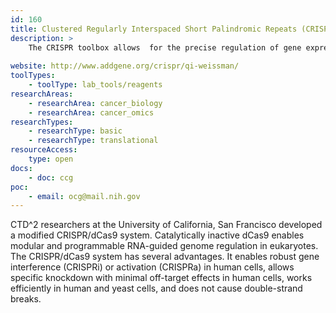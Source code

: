 ```yaml
---
id: 160
title: Clustered Regularly Interspaced Short Palindromic Repeats (CRISPRi) plasmids
description: >
    The CRISPR toolbox allows  for the precise regulation of gene expression in eukaryotic cells.
    
website: http://www.addgene.org/crispr/qi-weissman/
toolTypes:
    - toolType: lab_tools/reagents
researchAreas:
    - researchArea: cancer_biology
    - researchArea: cancer_omics
researchTypes:
    - researchType: basic
    - researchType: translational
resourceAccess:
    type: open
docs:
    - doc: ccg
poc:
    - email: ocg@mail.nih.gov
---
```

CTD^2 researchers at the University of California, San Francisco developed a modified  CRISPR/dCas9 system. Catalytically inactive dCas9 enables modular and programmable RNA-guided genome regulation in eukaryotes. The CRISPR/dCas9 system has several advantages.  It enables robust gene interference (CRISPRi) or activation (CRISPRa) in human cells, allows specific knockdown with minimal off-target effects in human cells,  works efficiently in human and yeast cells, and does not cause double-strand breaks.